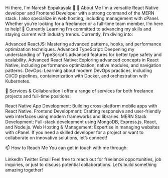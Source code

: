 Hi there, I'm Naresh Eppakayala 👋
👀 About Me
I'm a versatile React Native developer and Frontend Developer with a strong command of the MERN stack. I also specialize in web hosting, including management with cPanel. Whether you’re looking for a freelancer or a full-time team member, I’m here to help!
🌱 Currently Learning
I’m committed to advancing my skills and staying current with industry trends. Currently, I’m diving into:

Advanced ReactJS: Mastering advanced patterns, hooks, and performance optimization techniques.
Advanced TypeScript: Deepening my understanding of TypeScript’s advanced features for better type safety and scalability.
Advanced React Native: Exploring advanced concepts in React Native, including performance optimization, native modules, and navigation patterns.
DevOps: Learning about modern DevOps practices, including CI/CD pipelines, containerization with Docker, and orchestration with Kubernetes.

💞️ Services & Collaboration
I offer a range of services for both freelance projects and full-time positions:

React Native App Development: Building cross-platform mobile apps with React Native.
Frontend Development: Crafting responsive and user-friendly web interfaces using modern frameworks and libraries.
MERN Stack Development: Full-stack development using MongoDB, Express.js, React, and Node.js.
Web Hosting & Management: Expertise in managing websites with cPanel.
If you need a skilled developer for a project or want to collaborate on innovative solutions, let’s connect!

📫 How to Reach Me
You can get in touch with me through:

LinkedIn
Twitter
Email
Feel free to reach out for freelance opportunities, job inquiries, or just to discuss potential collaborations. Let’s build something amazing together!
